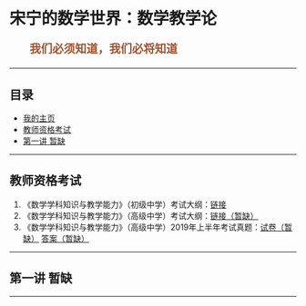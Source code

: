 # 宋宁的数学世界：数学教学论

<p style="color:sienna;font-family:KaiTi;margin-left:35px;font-weight:bold;font-size:20px";>
    我们必须知道，我们必将知道
</p>

---

## 目录
+ <a href="/index.html"> 我的主页 </a>
+ <a href="#zige">教师资格考试</a>
+ <a href="#ch-01">第一讲 暂缺</a>

---

## <a name="zige"> 教师资格考试 </a>

1. 《数学学科知识与教学能力》（初级中学）考试大纲：<a href="/html/lecture/mathTeacher/chuzhong-exam.html">链接</a>
2. 《数学学科知识与教学能力》（高级中学）考试大纲：<a href="/html/lecture/mathTeacher/chuzhong-exam.html">链接（暂缺）</a>
3. 《数学学科知识与教学能力》（高级中学）2019年上半年考试真题：<a href="/html/lecture/mathTeacher/chuzhong-exam.html">试卷（暂缺）</a> <a href="/html/lecture/mathTeacher/chuzhong-exam.html">答案（暂缺）</a>

---

## <a name="ch-01"> 第一讲 暂缺 </a>

---
